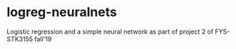# logreg-neuralnets
Logistic regression and a simple neural network as part of project 2 of FYS-STK3155 fall'19
